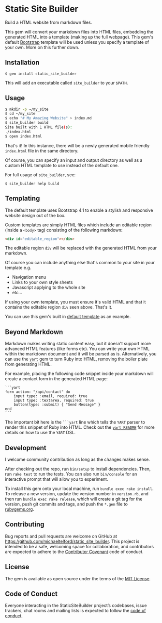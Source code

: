# Static Site Builder

Build a HTML website from markdown files.

This gem will convert your markdown files into HTML files, embedding the generated HTML into a template (making up the full webpage). This gem's default [Bootstrap](https://getbootstrap.com/) template will be used unless you specify a template of your own. More on this further down.

## Installation

    $ gem install static_site_builder

This will add an executable called `site_builder` to your `$PATH`.

## Usage

```sh
$ mkdir -p ~/my_site
$ cd ~/my_site
$ echo "# My Amazing Website" > index.md
$ site_builder build
Site built with 1 HTML file(s):
./index.html
$ open index.html
```

That's it! In this instance, there will be a newly generated mobile friendly `index.html` file in the same directory.

Of course, you can specify an input and output directory as well as a custom HTML template to use instead of the default one.

For full usage of `site_builder`, see:

    $ site_builder help build

## Templating

The default template uses Bootstrap 4.1 to enable a stylish and responsive website design out of the box.

Custom templates are simply HTML files which include an editable region (inside a `<body>` tag) consisting of the following markdown:

```html
<div id="editable_region"></div>
```

The editable region `div` will be replaced with the generated HTML from your markdown.

Of course you can include anything else that's common to your site in your template e.g.

- Navigation menu
- Links to your own style sheets
- Javascript applying to the whole site
- etc...

If using your own template, you must ensure it's valid HTML and that it contains the editable region `div` seen above. That's it.

You can use this gem's built in [default template](https://github.com/michaeltelford/static_site_builder/blob/master/templates/default_template.html) as an example.

## Beyond Markdown

Markdown makes writing static content easy, but it doesn't support more advanced HTML features (like forms etc). You can write your own HTML within the markdown document and it will be parsed as is. Alternatively, you can use the [`yart`](https://github.com/michaeltelford/yart) gem to turn Ruby into HTML, removing the boiler plate from generating HTML.

For example, placing the following code snippet inside your markdown will create a contact form in the generated HTML page:

    ```yart
    form action: "/api/contact" do
        input type: :email, required: true
        input type: :textarea, required: true
        button(type: :submit) { "Send Message" }
    end
    ```

The important bit here is the ` ```yart ` line which tells the `YART` parser to render this snippet of Ruby into HTML. Check out the [`yart README`](https://github.com/michaeltelford/yart) for more details on how to use the `YART` DSL.

## Development

I welcome community contribution as long as the changes makes sense.

After checking out the repo, run `bin/setup` to install dependencies. Then, run `rake test` to run the tests. You can also run `bin/console` for an interactive prompt that will allow you to experiment.

To install this gem onto your local machine, run `bundle exec rake install`. To release a new version, update the version number in `version.rb`, and then run `bundle exec rake release`, which will create a git tag for the version, push git commits and tags, and push the `*.gem` file to [rubygems.org](https://rubygems.org).

## Contributing

Bug reports and pull requests are welcome on GitHub at https://github.com/michaeltelford/static_site_builder. This project is intended to be a safe, welcoming space for collaboration, and contributors are expected to adhere to the [Contributor Covenant](http://contributor-covenant.org) code of conduct.

## License

The gem is available as open source under the terms of the [MIT License](https://github.com/michaeltelford/static_site_builder/blob/master/LICENSE.txt).

## Code of Conduct

Everyone interacting in the StaticSiteBuilder project’s codebases, issue trackers, chat rooms and mailing lists is expected to follow the [code of conduct](https://github.com/michaeltelford/static_site_builder/blob/master/CODE_OF_CONDUCT.md).
